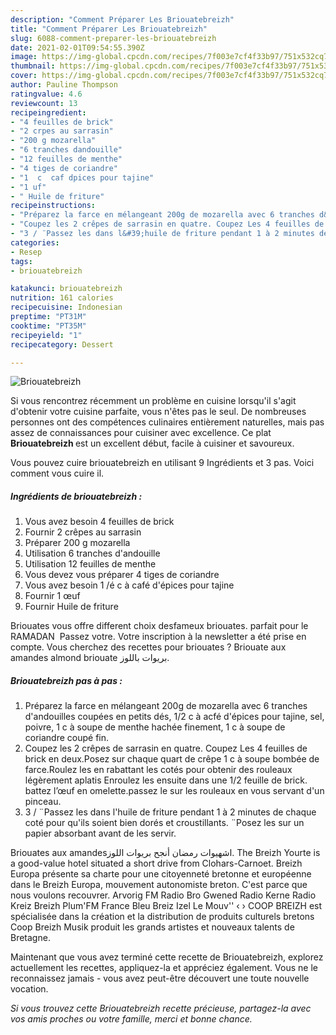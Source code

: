 ```yaml
---
description: "Comment Préparer Les Briouatebreizh"
title: "Comment Préparer Les Briouatebreizh"
slug: 6088-comment-preparer-les-briouatebreizh
date: 2021-02-01T09:54:55.390Z
image: https://img-global.cpcdn.com/recipes/7f003e7cf4f33b97/751x532cq70/briouatebreizh-photo-principale-de-la-recette.jpg
thumbnail: https://img-global.cpcdn.com/recipes/7f003e7cf4f33b97/751x532cq70/briouatebreizh-photo-principale-de-la-recette.jpg
cover: https://img-global.cpcdn.com/recipes/7f003e7cf4f33b97/751x532cq70/briouatebreizh-photo-principale-de-la-recette.jpg
author: Pauline Thompson
ratingvalue: 4.6
reviewcount: 13
recipeingredient:
- "4 feuilles de brick"
- "2 crpes au sarrasin"
- "200 g mozarella"
- "6 tranches dandouille"
- "12 feuilles de menthe"
- "4 tiges de coriandre"
- "1  c  caf dpices pour tajine"
- "1 uf"
- " Huile de friture"
recipeinstructions:
- "Préparez la farce en mélangeant 200g de mozarella avec 6 tranches d&#39;andouilles coupées en petits dés, 1/2 c à acfé d&#39;épices pour tajine, sel, poivre, 1 c à soupe de menthe hachée finement, 1 c à soupe de coriandre coupé fin."
- "Coupez les 2 crêpes de sarrasin en quatre. Coupez Les 4 feuilles de brick en deux.Posez sur chaque quart de crêpe 1 c à soupe bombée de farce.Roulez les en rabattant les cotés pour obtenir des rouleaux légèrement aplatis Enroulez les ensuite dans une 1/2 feuille de brick. battez l’œuf en omelette.passez le sur les rouleaux en vous servant d&#39;un pinceau."
- "3 / ¨Passez les dans l&#39;huile de friture pendant 1 à 2 minutes de chaque coté pour qu&#39;ils soient bien dorés et croustillants. ¨Posez les sur un papier absorbant avant de les servir."
categories:
- Resep
tags:
- briouatebreizh

katakunci: briouatebreizh 
nutrition: 161 calories
recipecuisine: Indonesian
preptime: "PT31M"
cooktime: "PT35M"
recipeyield: "1"
recipecategory: Dessert

---
```



![Briouatebreizh](https://img-global.cpcdn.com/recipes/7f003e7cf4f33b97/751x532cq70/briouatebreizh-photo-principale-de-la-recette.jpg)

Si vous rencontrez récemment un problème en cuisine lorsqu'il s'agit d'obtenir votre cuisine parfaite, vous n'êtes pas le seul. De nombreuses personnes ont des compétences culinaires entièrement naturelles, mais pas assez de connaissances pour cuisiner avec excellence. Ce plat <strong> Briouatebreizh </strong> est un excellent début, facile à cuisiner et savoureux.

<!--inarticleads1-->

Vous pouvez cuire briouatebreizh en utilisant 9 Ingrédients et 3 pas. Voici comment vous cuire il.

##### Ingrédients de briouatebreizh :

1. Vous avez besoin 4 feuilles de brick
1. Fournir 2 crêpes au sarrasin
1. Préparer 200 g mozarella
1. Utilisation 6 tranches d&#39;andouille
1. Utilisation 12 feuilles de menthe
1. Vous devez vous préparer 4 tiges de coriandre
1. Vous avez besoin 1 /é c à café d&#39;épices pour tajine
1. Fournir 1 œuf
1. Fournir  Huile de friture


Briouates vous offre different choix desfameux briouates. parfait pour le RAMADAN ‍ Passez votre. Votre inscription à la newsletter a été prise en compte. Vous cherchez des recettes pour briouates ? Briouate aux amandes almond briouate بريوات باللوز. 

<!--inarticleads2-->

##### Briouatebreizh pas à pas :

1. Préparez la farce en mélangeant 200g de mozarella avec 6 tranches d&#39;andouilles coupées en petits dés, 1/2 c à acfé d&#39;épices pour tajine, sel, poivre, 1 c à soupe de menthe hachée finement, 1 c à soupe de coriandre coupé fin.
1. Coupez les 2 crêpes de sarrasin en quatre. Coupez Les 4 feuilles de brick en deux.Posez sur chaque quart de crêpe 1 c à soupe bombée de farce.Roulez les en rabattant les cotés pour obtenir des rouleaux légèrement aplatis Enroulez les ensuite dans une 1/2 feuille de brick. battez l’œuf en omelette.passez le sur les rouleaux en vous servant d&#39;un pinceau.
1. 3 / ¨Passez les dans l&#39;huile de friture pendant 1 à 2 minutes de chaque coté pour qu&#39;ils soient bien dorés et croustillants. ¨Posez les sur un papier absorbant avant de les servir.


Briouates aux amandesاشهيوات رمضان أنجح بريوات اللوز. The Breizh Yourte is a good-value hotel situated a short drive from Clohars-Carnoet. Breizh Europa présente sa charte pour une citoyenneté bretonne et européenne dans le Breizh Europa, mouvement autonomiste breton. C&#39;est parce que nous voulons recouvrer. Arvorig FM Radio Bro Gwened Radio Kerne Radio Kreiz Breizh Plum&#39;FM France Bleu Breiz Izel Le Mouv&#39;&#39;  ‹ › COOP BREIZH est spécialisée dans la création et la distribution de produits culturels bretons Coop Breizh Musik produit les grands artistes et nouveaux talents de Bretagne. 

<!--inarticleads1-->

<p>
Maintenant que vous avez terminé cette recette de Briouatebreizh, explorez actuellement les recettes, appliquez-la et appréciez également. Vous ne le reconnaissez jamais - vous avez peut-être découvert une toute nouvelle vocation.
</p>

<p>
<i>Si vous trouvez cette Briouatebreizh recette précieuse, partagez-la avec vos amis proches ou votre famille, merci et bonne chance.</i>
</p>
